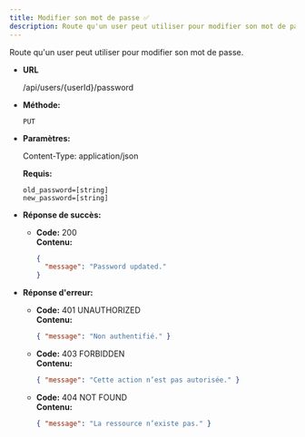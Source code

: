 ```yaml
---
title: Modifier son mot de passe ✅
description: Route qu'un user peut utiliser pour modifier son mot de passe.
---
```


Route qu'un user peut utiliser pour modifier son mot de passe.

* **URL**

  /api/users/{userId}/password

* **Méthode:**
  
  `PUT`

* **Paramètres:**

  Content-Type: application/json

  **Requis:**
 
    `old_password=[string]`<br>
    `new_password=[string]`<br>

* **Réponse de succès:**
  
  * **Code:** 200 <br />
    **Contenu:** 
    ```json
    {
      "message": "Password updated."
    }
    ```

* **Réponse d'erreur:**

  * **Code:** 401 UNAUTHORIZED <br />
    **Contenu:** 
    ```json
    { "message": "Non authentifié." }
    ```

  * **Code:** 403 FORBIDDEN <br />
    **Contenu:** 
    ```json
    { "message": "Cette action n’est pas autorisée." }
    ```

  * **Code:** 404 NOT FOUND <br />
    **Contenu:** 
    ```json
    { "message": "La ressource n’existe pas." }
    ```
